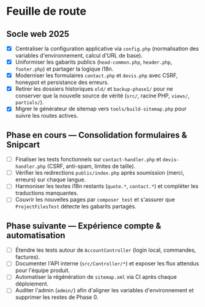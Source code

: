 # Feuille de route

## Socle web 2025
- [x] Centraliser la configuration applicative via `config.php` (normalisation des variables d'environnement, calcul d'URL de base).
- [x] Uniformiser les gabarits publics (`head-common.php`, `header.php`, `footer.php`) et partager la logique i18n.
- [x] Moderniser les formulaires `contact.php` et `devis.php` avec CSRF, honeypot et persistance des erreurs.
- [x] Retirer les dossiers historiques `old/` et `backup-phase1/` pour ne conserver que la nouvelle source de vérité (`src/`, racine PHP, `views/`, `partials/`).
- [x] Migrer le générateur de sitemap vers `tools/build-sitemap.php` pour suivre les routes actives.

## Phase en cours — Consolidation formulaires & Snipcart
- [ ] Finaliser les tests fonctionnels sur `contact-handler.php` et `devis-handler.php` (CSRF, anti-spam, limites de taille).
- [ ] Vérifier les redirections `public/index.php` après soumission (merci, erreurs) sur chaque langue.
- [ ] Harmoniser les textes i18n restants (`quote.*`, `contact.*`) et compléter les traductions manquantes.
- [ ] Couvrir les nouvelles pages par `composer test` et s'assurer que `ProjectFilesTest` détecte les gabarits partagés.

## Phase suivante — Expérience compte & automatisation
- [ ] Étendre les tests autour de `AccountController` (login local, commandes, factures).
- [ ] Documenter l'API interne (`src/Controller/*`) et exposer les flux attendus pour l'équipe produit.
- [ ] Automatiser la régénération de `sitemap.xml` via CI après chaque déploiement.
- [ ] Auditer l'admin (`admin/`) afin d'aligner les variables d'environnement et supprimer les restes de Phase 0.
